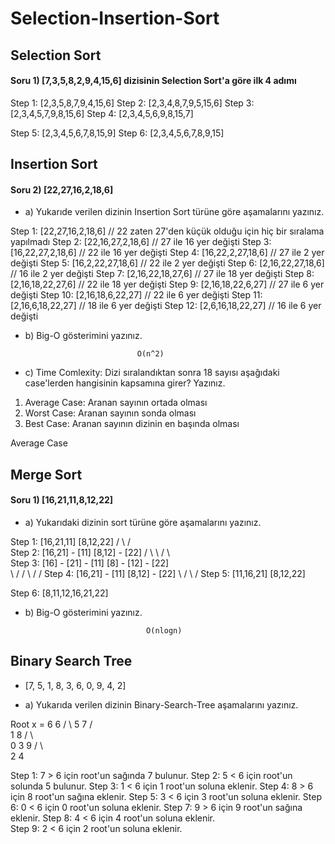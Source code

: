 # Selection-Insertion-Sort

## Selection Sort

#### Soru 1) [7,3,5,8,2,9,4,15,6] dizisinin Selection Sort'a göre ilk 4 adımı


Step 1: [2,3,5,8,7,9,4,15,6]
Step 2: [2,3,4,8,7,9,5,15,6]
Step 3: [2,3,4,5,7,9,8,15,6]
Step 4: [2,3,4,5,6,9,8,15,7]
    
Step 5: [2,3,4,5,6,7,8,15,9]
Step 6: [2,3,4,5,6,7,8,9,15]

## Insertion Sort


#### Soru 2) [22,27,16,2,18,6] 
* a) Yukarıde verilen dizinin Insertion Sort türüne göre aşamalarını yazınız.

Step 1: [22,27,16,2,18,6]   // 22 zaten 27'den küçük olduğu için hiç bir sıralama yapılmadı
Step 2: [22,16,27,2,18,6]   // 27 ile 16 yer değişti
Step 3: [16,22,27,2,18,6]   // 22 ile 16 yer değişti
Step 4: [16,22,2,27,18,6]   // 27 ile 2 yer değişti
Step 5: [16,2,22,27,18,6]   // 22 ile 2 yer değişti
Step 6: [2,16,22,27,18,6]   // 16 ile 2 yer değişti
Step 7: [2,16,22,18,27,6]   // 27 ile 18 yer değişti
Step 8: [2,16,18,22,27,6]   // 22 ile 18 yer değişti
Step 9: [2,16,18,22,6,27]   // 27 ile 6 yer değişti
Step 10: [2,16,18,6,22,27]  // 22 ile 6 yer değişti
Step 11: [2,16,6,18,22,27]  // 18 ile 6 yer değişti
Step 12: [2,6,16,18,22,27]  // 16 ile 6 yer değişti

* b) Big-O gösterimini yazınız.


                               O(n^2)

* c) Time Comlexity: Dizi sıralandıktan sonra 18 sayısı aşağıdaki case'lerden hangisinin kapsamına girer? Yazınız.

1. Average Case: Aranan sayının ortada olması
2. Worst Case: Aranan sayının sonda olması
3. Best Case: Aranan sayının dizinin en başında olması

Average Case

## Merge Sort


#### Soru 1)      [16,21,11,8,12,22]

* a) Yukarıdaki dizinin sort türüne göre aşamalarını yazınız.

 

Step 1:               [16,21,11]                             [8,12,22]
                    /           \                         /           \
Step 2:          [16,21]    -    [11]                  [8,12]    -    [22]
                /        \             \               /      \            \
Step 3:      [16]    -    [21]    -    [11]        [8]     -    [12]    -    [22]   
                \       /              /             \         /            /
Step 4:          [16,21]    -    [11]                  [8,12]    -    [22]
                     \            /                        \           /
Step 5:                [11,16,21]                            [8,12,22]
                                  
Step 6:                               [8,11,12,16,21,22]

* b) Big-O gösterimini yazınız.

                                 O(nlogn)

## Binary Search Tree

* [7, 5, 1, 8, 3, 6, 0, 9, 4, 2] 

* a) Yukarıda verilen dizinin Binary-Search-Tree aşamalarını yazınız.

Root x = 6
                             6
                           /   \ 
                          5     7
                        /         \
                       1           8
                     /   \           \
                    0     3           9
                        /   \      
                       2     4    
                                
Step 1:     7 > 6 için root'un sağında 7 bulunur.
Step 2:     5 < 6 için root'un solunda 5 bulunur.
Step 3:     1 < 6 için 1 root'un soluna eklenir.
Step 4:     8 > 6 için 8 root'un sağına eklenir.
Step 5:     3 < 6 için 3 root'un soluna eklenir.
Step 6:     0 < 6 için 0 root'un soluna eklenir.
Step 7:     9 > 6 için 9 root'un sağına eklenir.
Step 8:     4 < 6 için 4 root'un soluna eklenir.                        
Step 9:     2 < 6 için 2 root'un soluna eklenir.                         


